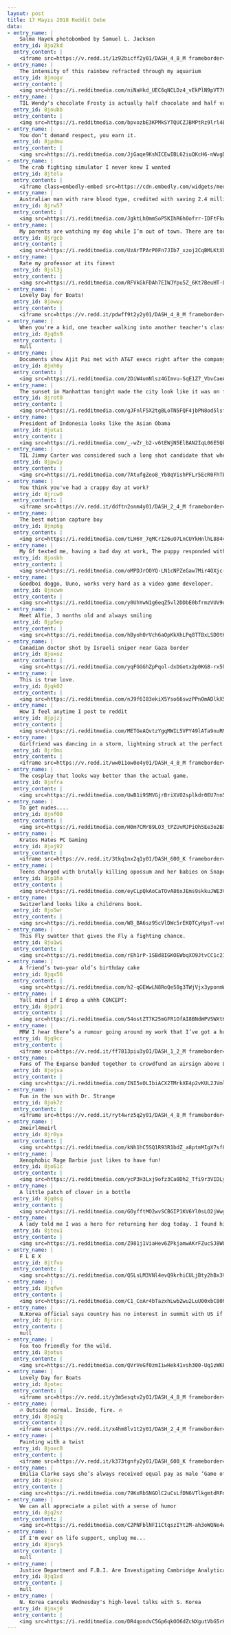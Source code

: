 ```yaml
---
layout: post
title: 17 Mayıs 2018 Reddit Debe
data:
- entry_name: |
    Salma Hayek photobombed by Samuel L. Jackson
  entry_id: 8jo2kd
  entry_content: |
    <iframe src=https://v.redd.it/1z92bicff2y01/DASH_4_8_M frameborder=0></iframe>
- entry_name: |
    The intensity of this rainbow refracted through my aquarium
  entry_id: 8jnogv
  entry_content: |
    <img src=https://i.redditmedia.com/niNaHkd_UEC6qNCLDz4_vEkPlN9pVT76DDBgQ4UYoG4.jpg?s=22a33cc34ae8c11a62df944462683799 frameborder=0>
- entry_name: |
    TIL Wendy's chocolate Frosty is actually half chocolate and half vanilla because owner Dave Thomas thought full chocolate would be too overpowering a flavor paired with their burger and fries meal.
  entry_id: 8joubb
  entry_content: |
    <img src=https://i.redditmedia.com/bpvozbE3KPMkSYTQUCZJBMPtRz9lrl4E2r1cjis-Zco.jpg?s=c584cce4627782e28252b676ddd094be frameborder=0>
- entry_name: |
    You don’t demand respect, you earn it.
  entry_id: 8jpdmu
  entry_content: |
    <img src=https://i.redditmedia.com/JjGaqe9KsNICEwIBL62iuQKcH6-nWvgDpDVIiGPnu60.jpg?s=47029f9d53eba16decaa738176c45264 frameborder=0>
- entry_name: |
    The crab fighting simulator I never knew I wanted
  entry_id: 8jtelu
  entry_content: |
    <iframe class=embedly-embed src=https://cdn.embedly.com/widgets/media.html?src=https%3A%2F%2Fgfycat.com%2Fifr%2FTautWickedDaddylonglegs&url=https%3A%2F%2Fgfycat.com%2FTautWickedDaddylonglegs&image=https%3A%2F%2Fthumbs.gfycat.com%2FTautWickedDaddylonglegs-size_restricted.gif&key=522baf40bd3911e08d854040d3dc5c07&type=text%2Fhtml&schema=gfycat width=600 height=338 scrolling=no frameborder=0 allowfullscreen></iframe>
- entry_name: |
    Australian man with rare blood type, credited with saving 2.4 million babies, donates blood for the last time
  entry_id: 8jrw57
  entry_content: |
    <img src=https://i.redditmedia.com/JgktLh0mmSoP5KIhR6h0ofrr-IDFtFkwGrtHBQtu3i0.jpg?s=f637119b71d05f3b105a888c3a54e51b frameborder=0>
- entry_name: |
    My parents are watching my dog while I’m out of town. There are tornado warnings and my dad sent me this pic to let me know my dog will be safe.
  entry_id: 8jrgcb
  entry_content: |
    <img src=https://i.redditmedia.com/UzArTPArP0Fn7JIb7_xzoj2CqBMLKtXbdz6JhNyb4LE.jpg?s=59184ae8607f255a6160606b54bb5d99 frameborder=0>
- entry_name: |
    Rate my professor at its finest
  entry_id: 8jsl3j
  entry_content: |
    <img src=https://i.redditmedia.com/RFVkGkFDAh7EIWJYpu5Z_6Kt7BeuHT-LPmYMT7rNIW8.jpg?s=a5d63680bdb12e5f49399125bdaef757 frameborder=0>
- entry_name: |
    Lovely Day for Boats!
  entry_id: 8jowuy
  entry_content: |
    <iframe src=https://v.redd.it/pdwff9t2y2y01/DASH_4_8_M frameborder=0></iframe>
- entry_name: |
    When you're a kid, one teacher walking into another teacher's classroom is the biggest crossover event reality has to offer
  entry_id: 8jq8s9
  entry_content: |
    null
- entry_name: |
    Documents show Ajit Pai met with AT&T execs right after the company started paying Michael Cohen. Congress needs to overturn the FCC’s net neutrality repeal and investigate.
  entry_id: 8jnh0y
  entry_content: |
    <img src=https://i.redditmedia.com/2DiW4umNlsz4GImvu-SqE1Z7_VbvCaeARN_NpybFEXI.jpg?s=fd3da0d05bfa05852533a9e588ea6613 frameborder=0>
- entry_name: |
    The sunset in Manhattan tonight made the city look like it was on fire
  entry_id: 8jrot8
  entry_content: |
    <img src=https://i.redditmedia.com/gJFnlF5X2tgBLoTN5FQF4jbPN8od5lsfpH_gg4Ib0v0.jpg?s=c3ed99acd28afad247dce7163eb90719 frameborder=0>
- entry_name: |
    President of Indonesia looks like the Asian Obama
  entry_id: 8jota1
  entry_content: |
    <img src=https://i.redditmedia.com/_-wZr_b2-v6tEWjN5ElBAN2IqL06E5QkCjUVYrXOjL0.jpg?s=2e7fdecc7482432541aa60bcb53d607d frameborder=0>
- entry_name: |
    TIL Jimmy Carter was considered such a long shot candidate that when he told his mother, Lillian, his plans to run for President, she asked him “President of what?”
  entry_id: 8jpw1y
  entry_content: |
    <img src=https://i.redditmedia.com/7AtufgZeo8_Yb8qVishPFLr5EcR0FhTERTVi5CMjZG4.jpg?s=1e08253a6e487dffd24190ad693fde45 frameborder=0>
- entry_name: |
    You think you've had a crappy day at work?
  entry_id: 8jrcw0
  entry_content: |
    <iframe src=https://v.redd.it/ddftn2onm4y01/DASH_2_4_M frameborder=0></iframe>
- entry_name: |
    The best motion capture boy
  entry_id: 8jnp6g
  entry_content: |
    <img src=https://i.redditmedia.com/tLH6Y_7qMCr126uO7LnCUYkHnlhL884vRpNm8EgMKMM.png?s=54e80817b484d7c148e6dba5c6e45e42 frameborder=0>
- entry_name: |
    My Gf texted me, having a bad day at work, The puppy responded with this, when I told her we were taking a picture for mom.
  entry_id: 8josbh
  entry_content: |
    <img src=https://i.redditmedia.com/oMPDJrOOYQ-LN1cNPZeGaw7Mir4OXjc-9BTa5fg0WWA.jpg?s=6d989f45ea6fde111eaa15657b10c27e frameborder=0>
- entry_name: |
    Goodboi doggo, Uuno, works very hard as a video game developer.
  entry_id: 8jncwm
  entry_content: |
    <img src=https://i.redditmedia.com/y0UhYwN1g6eqZ5vl2DDbE0bfrmzVUV9u31DuYXBlyDA.jpg?s=2979d9f697d8021e9fb13af1031a6cbc frameborder=0>
- entry_name: |
    Meet Alfie, 3 months old and always smiling
  entry_id: 8jp5ep
  entry_content: |
    <img src=https://i.redditmedia.com/hByoh0rVch6aOpKkXhLPq8TTBxLSD0tKqrUDYG9Rfqo.jpg?s=f2128237ae51f2fb2f3f67891a19b74b frameborder=0>
- entry_name: |
    Canadian doctor shot by Israeli sniper near Gaza border
  entry_id: 8joxoz
  entry_content: |
    <img src=https://i.redditmedia.com/yqFGGGhZpPqol-dxDGetx2p0KG8-rx5hIWvEe68vzzk.jpg?s=4d2a2bae135c5fe9f5f72d4101267112 frameborder=0>
- entry_name: |
    This is true love.
  entry_id: 8jqk02
  entry_content: |
    <img src=https://i.redditmedia.com/nJ9f6I83ekiX5Yso66swzPPnOmADlkX5VXkUcheZxyw.jpg?s=2ad8ad65cafd1df7a52fd943c678761d frameborder=0>
- entry_name: |
    How I feel anytime I post to reddit
  entry_id: 8jpjzj
  entry_content: |
    <img src=https://i.redditmedia.com/METGeAQvtzYgqMWIL5VPY49lATa9nuRMCANSB0bwgo4.jpg?s=aaa3c539e30145ada4285242f55ba48c frameborder=0>
- entry_name: |
    Girlfriend was dancing in a storm, lightning struck at the perfect time
  entry_id: 8jr0mi
  entry_content: |
    <iframe src=https://v.redd.it/ww011ow0e4y01/DASH_4_8_M frameborder=0></iframe>
- entry_name: |
    The cosplay that looks way better than the actual game.
  entry_id: 8jnfra
  entry_content: |
    <img src=https://i.redditmedia.com/UwB1i9SMVGjrBriXVO2splkdr0EU7nn5oK7R9tWmGuQ.jpg?s=f730bba1637ac30b4814885793ba96cd frameborder=0>
- entry_name: |
    To get nudes....
  entry_id: 8jnf00
  entry_content: |
    <img src=https://i.redditmedia.com/H0m7CMr89LO3_tPZUvMJPiOh5Ee3o2BXiWcEn_0lUi8.jpg?s=99eefc4b60d004a1e18ae4c65d5092e1 frameborder=0>
- entry_name: |
    Kratos Hates PC Gaming
  entry_id: 8joj92
  entry_content: |
    <iframe src=https://v.redd.it/3tkq1nx2q1y01/DASH_600_K frameborder=0></iframe>
- entry_name: |
    Teens charged with brutally killing opossum and her babies on Snapchat
  entry_id: 8jp1ha
  entry_content: |
    <img src=https://i.redditmedia.com/eyCLpQkAoCaTOvA86xJEms9skkuJWE3VBYIBr_fiNbI.jpg?s=d170e17f6eef51d241cd3512d14ab9e0 frameborder=0>
- entry_name: |
    Switzerland looks like a childrens book.
  entry_id: 8jo5wr
  entry_content: |
    <img src=https://i.redditmedia.com/W8_BA6sz95cVlDWc5rEKQTCyHpsT-vv8Z6TcAzE4Mhc.jpg?s=7f6f3b4c60b143a26db87656ea16bade frameborder=0>
- entry_name: |
    This Fly swatter that gives the Fly a fighting chance.
  entry_id: 8ju1wi
  entry_content: |
    <img src=https://i.redditmedia.com/rEh1rP-1SBd8IGKOEWbqXO9JtvCC1c2I19k2OfO7tLg.jpg?s=d073912c860d16ab722891ac37ed4965 frameborder=0>
- entry_name: |
    A friend’s two-year old’s birthday cake
  entry_id: 8jqx56
  entry_content: |
    <img src=https://i.redditmedia.com/h2-qGEWwLN8RoQe58g3TWjVjx3yponmWNRGzRQ0e4hI.jpg?s=1e05b6d5b40c8729fd2998e58aed7db1 frameborder=0>
- entry_name: |
    Yall mind if I drop a uhhh CONCEPT:
  entry_id: 8jpdr1
  entry_content: |
    <img src=https://i.redditmedia.com/54ostZT7K25mGFR1OfAI8BNdWPVSWXtKuFXXS9J9q1E.png?s=1f526689eafa9a5d4526f00787918c74 frameborder=0>
- entry_name: |
    MRW I hear there’s a rumour going around my work that I’ve got a huge penis.
  entry_id: 8jq9cc
  entry_content: |
    <iframe src=https://v.redd.it/ff7813piu3y01/DASH_1_2_M frameborder=0></iframe>
- entry_name: |
    Fans of The Expanse banded together to crowdfund an airsign above LA!
  entry_id: 8jojsa
  entry_content: |
    <img src=https://i.redditmedia.com/INI5xOLIbiACX2TMrkXE4p2vKUL2JVmlIVkMoUvX-Ig.jpg?s=3c6d02456949ff3aecb69b323ba88d52 frameborder=0>
- entry_name: |
    Fun in the sun with Dr. Strange
  entry_id: 8jok7z
  entry_content: |
    <iframe src=https://v.redd.it/ryt4wrz5q2y01/DASH_4_8_M frameborder=0></iframe>
- entry_name: |
    2meirl4meirl
  entry_id: 8jr0ya
  entry_content: |
    <img src=https://i.redditmedia.com/kNh1hC5SQ1R93R1bdZ_a8ptmMIgX7sf896ZvqGXa3FE.jpg?s=86b14b7b3ad6704caf3b9e62b5f9cd26 frameborder=0>
- entry_name: |
    Xenophobic Rage Barbie just likes to have fun!
  entry_id: 8jo61c
  entry_content: |
    <img src=https://i.redditmedia.com/ycP3H3Lxj9ofz3Ca0Dh2_Tfi9r3VIDLy4X9pRf7t7Yo.jpg?s=7455b16a6a6c8b15af415c4e16354008 frameborder=0>
- entry_name: |
    A little patch of clover in a bottle
  entry_id: 8jq0sq
  entry_content: |
    <img src=https://i.redditmedia.com/GOyfftMO2wvSCBGIP1KV6Yl0sLO2jWwg6NFmt9HSPkE.jpg?s=eef6d3e0722511627613401a1d97bb58 frameborder=0>
- entry_name: |
    A lady told me I was a hero for returning her dog today. I found him 2 ft from the sign.
  entry_id: 8jteu1
  entry_content: |
    <img src=https://i.redditmedia.com/Z981j1ViaHev6ZPkjamwAKrFZucSJ8WLpN5mc_0F2Cs.jpg?s=f88dc352a14b4202aa5e706cb755ee5b frameborder=0>
- entry_name: |
    F L E X
  entry_id: 8jtfvo
  entry_content: |
    <img src=https://i.redditmedia.com/QSLsLM3VNl4evQ9krhiCULjBty2hBx3VHeHmelFUi_I.jpg?s=ff162c6287b82001175060a8a947d9fa frameborder=0>
- entry_name: |
  entry_id: 8jqfwe
  entry_content: |
    <img src=https://i.redditmedia.com/C1_CoAr4bTazxhLwbZwu2LuU00xbC80hj1Xet8T9QU8.jpg?s=7986ef391879b0a2dcde54e8064cdb2f frameborder=0>
- entry_name: |
    N.Korea official says country has no interest in summit with US if it's based on 'one-sided' demands to give up nukes
  entry_id: 8jrirc
  entry_content: |
    null
- entry_name: |
    Fox too friendly for the wild.
  entry_id: 8jotus
  entry_content: |
    <img src=https://i.redditmedia.com/QVrVeGf0zmIiwHek41vsh300-Uq1zWKFtR-n0e6HWQY.jpg?s=24f900e8d2a65bfe4a1a42c74405bc8e frameborder=0>
- entry_name: |
    Lovely Day for Boats
  entry_id: 8jotec
  entry_content: |
    <iframe src=https://v.redd.it/y3m5esqtv2y01/DASH_4_8_M frameborder=0></iframe>
- entry_name: |
    🔥 Outside normal. Inside, fire. 🔥
  entry_id: 8joq2q
  entry_content: |
    <iframe src=https://v.redd.it/x4hm8lv1t2y01/DASH_2_4_M frameborder=0></iframe>
- entry_name: |
    Painting with a twist
  entry_id: 8joxc0
  entry_content: |
    <iframe src=https://v.redd.it/k373tgnfy2y01/DASH_600_K frameborder=0></iframe>
- entry_name: |
    Emilia Clarke says she’s always received equal pay as male ‘Game of Thrones’ co-stars.
  entry_id: 8jokvz
  entry_content: |
    <img src=https://i.redditmedia.com/79KxRbSNGOlC2uCsLfDN6VTlkgmtdRFds6IJQfvbwso.jpg?s=84fe4e4b0731ddfa86d94535e20d5e69 frameborder=0>
- entry_name: |
    We can all appreciate a pilot with a sense of humor
  entry_id: 8jq2sz
  entry_content: |
    <img src=https://i.redditmedia.com/C2PNFblNFI1CtqszIYt2M-ah3oWQNe4w8VKm1RxgQd0.jpg?s=207760b1b03cd987716978e8acc96739 frameborder=0>
- entry_name: |
    If I'm ever on life support, unplug me...
  entry_id: 8jnry5
  entry_content: |
    null
- entry_name: |
    Justice Department and F.B.I. Are Investigating Cambridge Analytica
  entry_id: 8jq1xd
  entry_content: |
    null
- entry_name: |
    N. Korea cancels Wednesday's high-level talks with S. Korea
  entry_id: 8jnxj0
  entry_content: |
    <img src=https://i.redditmedia.com/DR4qondvC5Gp6qkOO6dZcNXgutVbG5rHo6Cj1VlZjxs.jpg?s=df028fcec4dcbac2536eafbcd57b2598 frameborder=0>
---
```

